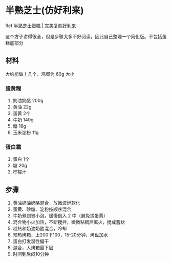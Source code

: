 # 半熟芝士(仿好利来)

Ref [半熟芝士蛋糕 | 完美复刻好利来](https://www.xiachufang.com/recipe/106162198/?recipe_type=1&page_scene=6)

这个方子讲得很全，但是步骤太多不好阅读，因此自己整理一个简化版。不包括蛋糕底部分

## 材料
大约能做十几个，鸡蛋为 60g 大小

### 蛋黄糊
1. 奶油奶酪 200g
2. 黄油 22g
3. 蛋黄 2个
4. 牛奶 140g
5. 糖 16g
6. 玉米淀粉 11g

### 蛋白霜
1. 蛋白 1个
2. 糖 20g
3. 柠檬汁

## 步骤
1. 黄油奶油奶酪混合，放微波炉软化
2. 蛋黄、砂糖、淀粉按顺序混合
3. 牛奶煮到冒小泡，缓慢倒入 2 中（避免烫蛋黄）
4. 混合物小火加热，不断搅拌，微微粘稠后离火，搅成酱状
5. 趁热和奶油奶酪混合，冷却
5. 预热烤箱，上200下100，15-20分钟，烤盘加水
5. 蛋白打发湿性偏干
6. 混合，入烤箱最下层
7. 时间到后闷10分钟

